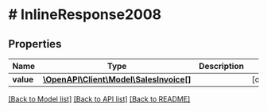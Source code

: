 # # InlineResponse2008

## Properties

Name | Type | Description | Notes
------------ | ------------- | ------------- | -------------
**value** | [**\OpenAPI\Client\Model\SalesInvoice[]**](SalesInvoice.md) |  | [optional]

[[Back to Model list]](../../README.md#models) [[Back to API list]](../../README.md#endpoints) [[Back to README]](../../README.md)
